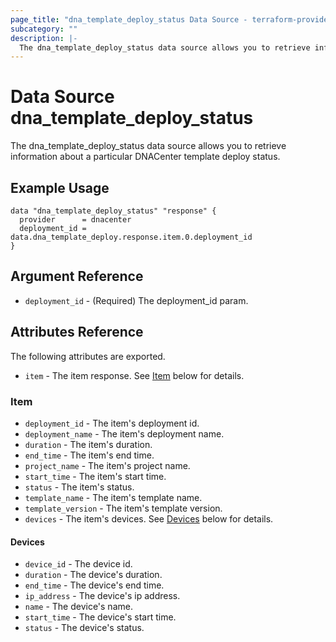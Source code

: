```yaml
---
page_title: "dna_template_deploy_status Data Source - terraform-provider-dnacenter"
subcategory: ""
description: |-
  The dna_template_deploy_status data source allows you to retrieve information about a particular DNACenter template deploy status.
---
```


# Data Source dna_template_deploy_status

The dna_template_deploy_status data source allows you to retrieve information about a particular DNACenter template deploy status.

## Example Usage

```hcl
data "dna_template_deploy_status" "response" {
  provider      = dnacenter
  deployment_id = data.dna_template_deploy.response.item.0.deployment_id
}
```

## Argument Reference

- `deployment_id` - (Required) The deployment_id param.

## Attributes Reference

The following attributes are exported.

- `item` - The item response. See [Item](#item) below for details.

### Item

- `deployment_id` - The item's deployment id.
- `deployment_name` - The item's deployment name.
- `duration` - The item's duration.
- `end_time` - The item's end time.
- `project_name` - The item's project name.
- `start_time` - The item's start time.
- `status` - The item's status.
- `template_name` - The item's template name.
- `template_version` - The item's template version.
- `devices` - The item's devices. See [Devices](#devices) below for details.

#### Devices

- `device_id` - The device id.
- `duration` - The device's duration.
- `end_time` - The device's end time.
- `ip_address` - The device's ip address.
- `name` - The device's name.
- `start_time` - The device's start time.
- `status` - The device's status.
